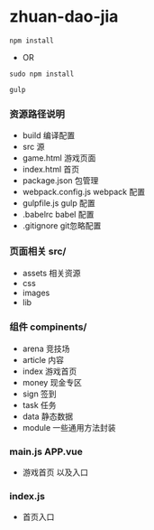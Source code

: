 # zhuan-dao-jia

```
npm install
```
* OR 
```
sudo npm install
```

```
gulp
```

### 资源路径说明

* build 编译配置
* src 源
* game.html 游戏页面
* index.html 首页
* package.json 包管理
* webpack.config.js webpack 配置
* gulpfile.js gulp 配置
* .babelrc babel 配置 
* .gitignore git忽略配置

### 页面相关 src/

* assets 相关资源
* css
* images
* lib 

### 组件 compinents/

* arena 竞技场
* article 内容
* index 游戏首页
* money 现金专区
* sign 签到
* task 任务
* data 静态数据
* module 一些通用方法封装

### main.js APP.vue

* 游戏首页 以及入口

### index.js

* 首页入口

